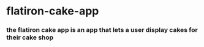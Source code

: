# flatiron-cake-app

### the flatiron cake app is an app that lets a user display cakes for their cake shop
